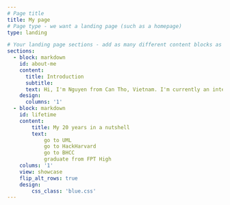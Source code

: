 ```yaml
---
# Page title
title: My page
# Page type - we want a landing page (such as a homepage)
type: landing

# Your landing page sections - add as many different content blocks as you like
sections:
  - block: markdown
    id: about-me
    content:
      title: Introduction
      subtitle: 
      text: Hi, I'm Nguyen from Can Tho, Vietnam. I'm currently an international student in UMass Lowell pursuring 2 major Computer Science and Math hehe
    design:
      columns: '1'
  - block: markdown
    id: lifetime
    content:
        title: My 20 years in a nutshell
        text: 
            go to UML
            go to HackHarvard
            go to BHCC
            graduate from FPT High
    colums: '1'
    view: showcase
    flip_alt_rows: true
    design:
        css_class: 'blue.css'
---
```

